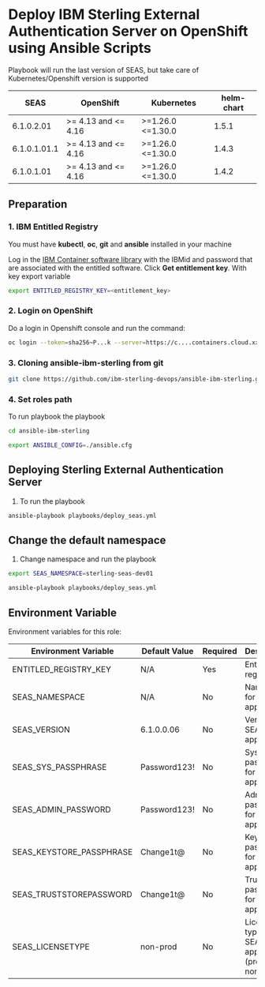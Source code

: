 # Deploy IBM Sterling External Authentication Server on OpenShift using Ansible Scripts

Playbook will run the last version of SEAS, but take care of Kubernetes/Openshift version is supported

| SEAS                      | OpenShift           | Kubernetes          | helm-chart |
|---------------------------|---------------------|---------------------|------------|
| 6.1.0.2.01                | >= 4.13 and <= 4.16 | >=1.26.0 <=1.30.0   | 1.5.1      |
| 6.1.0.1.01.1              | >= 4.13 and <= 4.16 | >=1.26.0 <=1.30.0   | 1.4.3      |
| 6.1.0.1.01                | >= 4.13 and <= 4.16 | >=1.26.0 <=1.30.0   | 1.4.2      |


## Preparation

### 1. IBM Entitled Registry

You must have **kubectl**, **oc**, **git** and **ansible** installed in your machine

Log in the [IBM Container software library](https://myibm.ibm.com/products-services/containerlibrary) with the IBMid and password that are associated with the entitled software. Click **Get entitlement key**. With key export variable

```bash 
export ENTITLED_REGISTRY_KEY=<entitlement_key>
```

### 2. Login on OpenShift

Do a login in Openshift console and run the command:

```bash 
oc login --token=sha256~P...k --server=https://c....containers.cloud.xxx.com:31234
```

### 3. Cloning ansible-ibm-sterling from git

```bash 
git clone https://github.com/ibm-sterling-devops/ansible-ibm-sterling.git
```

### 4. Set roles path

To run playbook the playbook

```bash 
cd ansible-ibm-sterling

export ANSIBLE_CONFIG=./ansible.cfg 
```

## Deploying Sterling External Authentication Server

1) To run the playbook

```bash 
ansible-playbook playbooks/deploy_seas.yml
```

## Change the default namespace

1) Change namespace and run the playbook

```bash 
export SEAS_NAMESPACE=sterling-seas-dev01

ansible-playbook playbooks/deploy_seas.yml
```

## Environment Variable

Environment variables for this role:

| Environment Variable          | Default Value        | Required | Description                                      |
|-------------------------------|----------------------|----------|--------------------------------------------------|
| ENTITLED_REGISTRY_KEY         | N/A                  | Yes      | Entitlement registry key                         |
| SEAS_NAMESPACE                | N/A                  | No       | Namespace for SEAS application                   |
| SEAS_VERSION                  | 6.1.0.0.06           | No       | Version of SEAS application                      |
| SEAS_SYS_PASSPHRASE           | Password123!         | No       | System passphrase for SEAS application           |
| SEAS_ADMIN_PASSWORD           | Password123!         | No       | Admin password for SEAS application              |
| SEAS_KEYSTORE_PASSPHRASE      | Change1t@            | No       | Keystore passphrase for SEAS application         |
| SEAS_TRUSTSTOREPASSWORD       | Change1t@            | No       | Truststore passphrase for SEAS application       |
| SEAS_LICENSETYPE              | non-prod             | No       | License type for SEAS application (prod or non-prod) |
